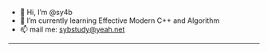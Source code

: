 - 👋 Hi, I’m @sy4b
- 🌱 I’m currently learning Effective Modern C++ and Algorithm
- 📫 mail me: sybstudy@yeah.net
---

<!---
sy4b/sy4b is a ✨ special ✨ repository because its `README.md` (this file) appears on your GitHub profile.
You can click the Preview link to take a look at your changes.
--->
